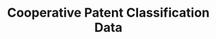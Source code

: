 ---
layout: default
bigquery: https://console.cloud.google.com/bigquery?p=patents-public-data&d=cpc&page=dataset
citation: '“Cooperative Patent Classification” by the EPO and USPTO, for public use. '
contributors: EPO, USPTO
cost: None
description: Cooperative Patent Classification Data contains the scheme and definitions
  of the Cooperative Patent Classification system for classifying patent documents.
  The CPC is the result of a partnership between the EPO and the USPTO in their joint
  effort to develop a common, internationally compatible classification system for
  technical documents, in particular patent publications, which will be used by both
  offices in the patent granting process
documentation: https://www.cooperativepatentclassification.org/cpcSchemeAndDefinitions
last_edit: 04/09/2022, 21:54:03
location: https://www.cooperativepatentclassification.org/index
maintained_by: USPTO, EPO
schema_fields:
- status
- child_groups
- definition
- limiting_references
- title_part
- residual_references
- symbol
- synonyms
- titleFull
- title_full
- glossary
- breakdownCode
- applicationReferences
- dateRevised
- ipcConcordant
- children
- notAllocatable
- not_allocatable
- application_references
- sizeCache
- limitingReferences
- additional_only
- parents
- informativeReferences
- date_revised
- childGroups
- residualReferences
- level
- ipc_concordant
- titlePart
- informative_references
- breakdown_code
shortname: cooperative_patent_classification
tags:
- patents
- science
title: Cooperative Patent Classification Data
uuid: 984374a7-16e9-4b35-9445-458daceb01bf
---